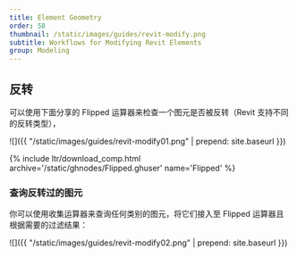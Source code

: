 ```yaml
---
title: Element Geometry
order: 58
thumbnail: /static/images/guides/revit-modify.png
subtitle: Workflows for Modifying Revit Elements
group: Modeling
---
```


## 反转

可以使用下面分享的 Flipped 运算器来检查一个图元是否被反转（Revit 支持不同的反转类型），

![]({{ "/static/images/guides/revit-modify01.png" | prepend: site.baseurl }})

{% include ltr/download_comp.html archive='/static/ghnodes/Flipped.ghuser' name='Flipped' %}

### 查询反转过的图元

你可以使用收集运算器来查询任何类别的图元，将它们接入至 Flipped 运算器且根据需要的过滤结果：

![]({{ "/static/images/guides/revit-modify02.png" | prepend: site.baseurl }})

